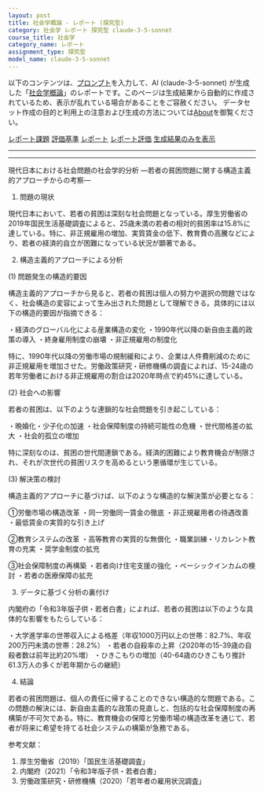 ```yaml
---
layout: post
title: 社会学概論 - レポート (探究型)
category: 社会学 レポート 探究型 claude-3-5-sonnet
course_title: 社会学
category_name: レポート
assignment_type: 探究型
model_name: claude-3-5-sonnet
---
```


以下のコンテンツは、[プロンプト](https://github.com/takedatoshiyuki/synthetic_assignments/tree/main/generated/社会学/claude-3-5-sonnet/prompt_レポート-探究型.md)を入力して、AI (claude-3-5-sonnet) が生成した「[社会学概論](/contents/社会学/)」のレポートです。このページは生成結果から自動的に作成されているため、表示が乱れている場合があることをご容赦ください。
データセット作成の目的と利用上の注意および生成の方法については[About](/About)を御覧ください。

[レポート課題](../レポート課題-探究型)
[評価基準](../評価基準-探究型)
[レポート](../レポート-探究型)
[レポート評価](../レポート評価-探究型)
[生成結果のみを表示](https://github.com/takedatoshiyuki/synthetic_assignments/tree/main/generated/社会学/claude-3-5-sonnet/レポート-探究型.md)
  

***
***
  
現代日本における社会問題の社会学的分析
―若者の貧困問題に関する構造主義的アプローチからの考察―

1. 問題の現状

現代日本において、若者の貧困は深刻な社会問題となっている。厚生労働省の2019年国民生活基礎調査によると、25歳未満の若者の相対的貧困率は15.8%に達している。特に、非正規雇用の増加、実質賃金の低下、教育費の高騰などにより、若者の経済的自立が困難になっている状況が顕著である。

2. 構造主義的アプローチによる分析

(1) 問題発生の構造的要因

構造主義的アプローチから見ると、若者の貧困は個人の努力や選択の問題ではなく、社会構造の変容によって生み出された問題として理解できる。具体的には以下の構造的要因が指摘できる：

・経済のグローバル化による産業構造の変化
・1990年代以降の新自由主義的政策の導入
・終身雇用制度の崩壊
・非正規雇用の制度化

特に、1990年代以降の労働市場の規制緩和により、企業は人件費削減のために非正規雇用を増加させた。労働政策研究・研修機構の調査によれば、15-24歳の若年労働者における非正規雇用の割合は2020年時点で約45%に達している。

(2) 社会への影響

若者の貧困は、以下のような連鎖的な社会問題を引き起こしている：

・晩婚化・少子化の加速
・社会保障制度の持続可能性の危機
・世代間格差の拡大
・社会的孤立の増加

特に深刻なのは、貧困の世代間連鎖である。経済的困難により教育機会が制限され、それが次世代の貧困リスクを高めるという悪循環が生じている。

(3) 解決策の検討

構造主義的アプローチに基づけば、以下のような構造的な解決策が必要となる：

①労働市場の構造改革
・同一労働同一賃金の徹底
・非正規雇用者の待遇改善
・最低賃金の実質的な引き上げ

②教育システムの改革
・高等教育の実質的な無償化
・職業訓練・リカレント教育の充実
・奨学金制度の拡充

③社会保障制度の再構築
・若者向け住宅支援の強化
・ベーシックインカムの検討
・若者の医療保障の拡充

3. データに基づく分析の裏付け

内閣府の「令和3年版子供・若者白書」によれば、若者の貧困は以下のような具体的な影響をもたらしている：

・大学進学率の世帯収入による格差（年収1000万円以上の世帯：82.7%、年収200万円未満の世帯：28.2%）
・若者の自殺率の上昇（2020年の15-39歳の自殺者数は前年比約20%増）
・ひきこもりの増加（40-64歳のひきこもり推計61.3万人の多くが若年期からの継続）

4. 結論

若者の貧困問題は、個人の責任に帰することのできない構造的な問題である。この問題の解決には、新自由主義的な政策の見直しと、包括的な社会保障制度の再構築が不可欠である。特に、教育機会の保障と労働市場の構造改革を通じて、若者が将来に希望を持てる社会システムの構築が急務である。

参考文献：
1. 厚生労働省（2019）「国民生活基礎調査」
2. 内閣府（2021）「令和3年版子供・若者白書」
3. 労働政策研究・研修機構（2020）「若年者の雇用状況調査」

